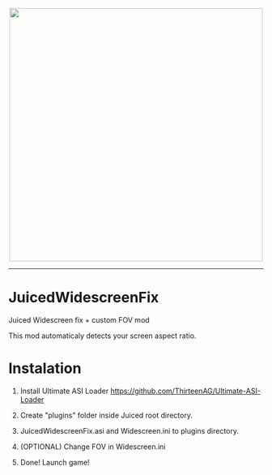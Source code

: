 <p align="center">
  <img src="https://github.com/TFP-dev/JuicedWidescreenFix/assets/72511827/0cf057a9-f4d3-403d-b8d4-8f4d14e6125e" width="500" />
</p>

---

# JuicedWidescreenFix
Juiced Widescreen fix + custom FOV mod

This mod automaticaly detects your screen aspect ratio.

# Instalation

1. Install Ultimate ASI Loader https://github.com/ThirteenAG/Ultimate-ASI-Loader

2. Create "plugins" folder inside Juiced root directory.

3. JuicedWidescreenFix.asi and Widescreen.ini to plugins directory.

4. (OPTIONAL) Change FOV in Widescreen.ini

5. Done! Launch game!
